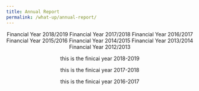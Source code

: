 ```yaml
---
title: Annual Report
permalink: /what-up/annual-report/
---
```


<div style="margin-top:auto;margin-bottom:auto;text-align:center;">
 <div class="tab">
  <a href="#FY-2019"><div style="display:inline-block;" class="btnClass">Financial Year 2018/2019</div></a>
  <a href="#FY-2018"><div style="display:inline-block;" class="btnClass">Financial Year 2017/2018</div></a>
  <a href="#FY-2017"><div style="display:inline-block;" class="btnClass">Financial Year 2016/2017</div></a>
  <a href="#"><div style="display:inline-block;" class="btnClass">Financial Year 2015/2016</div></a>
  <a href="#"><div style="display:inline-block;" class="btnClass">Financial Year 2014/2015</div></a>
  <a href="#"><div style="display:inline-block;" class="btnClass">Financial Year 2013/2014</div></a>
  <a href="#"><div style="display:inline-block;" class="btnClass">Financial Year 2012/2013</div></a>

<div id="FY-2019">
 <p>this is the finicai year 2018-2019</p>
<div>
<div id="FY-2018">
 <p>this is the finicai year 2017-2018</p>
<div>
<div id="FY-2017">
 <p>this is the finicai year 2016-2017</p>
<div>

</div>
</div>
